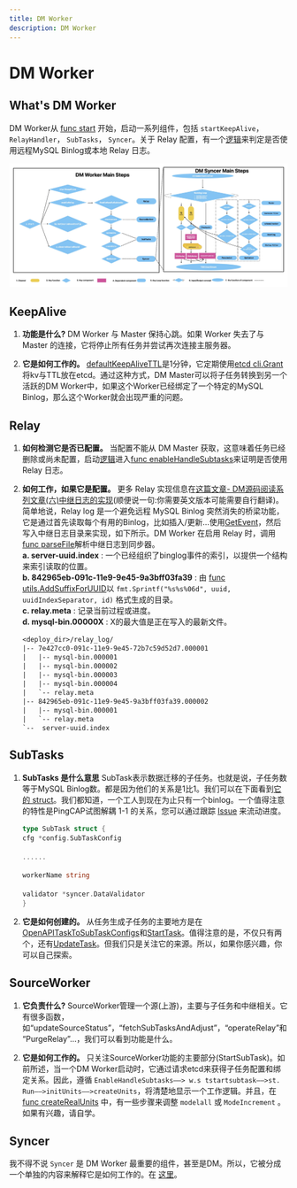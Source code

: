 ```yaml
---
title: DM Worker
description: DM Worker
---
```


# DM Worker

## What's DM Worker

DM Worker从 [func start](https://github.com/pingcap/tiflow/blob/c65e2b72198de10319008b31dcf13d51509ccfde/dm/worker/server.go#L106-L108) 开始，启动一系列组件，包括 `startKeepAlive`， `RelayHandler`， `SubTasks`， `Syncer`。关于 Relay 配置，有一个[逻辑](https://github.com/pingcap/tiflow/blob/c65e2b72198de10319008b31dcf13d51509ccfde/dm/worker/server.go#L160-L164)来判定是否使用远程MySQL Binlog或本地 Relay 日志。

![DM_Worker_Components](../../../../../images/tidb/05TiDB-EcosystematicTools/5-4DM/03-DM_Worker_Components.jpeg)

## KeepAlive

1. **功能是什么?** DM Worker 与 Master 保持心跳。如果 Worker 失去了与 Master 的连接，它将停止所有任务并尝试再次连接主服务器。

2. **它是如何工作的。** [defaultKeepAliveTTL](https://github.com/pingcap/tiflow/blob/c65e2b72198de10319008b31dcf13d51509ccfde/dm/worker/join.go#L103)是1分钟，它定期使用[etcd cli.Grant](https://github.com/pingcap/tiflow/blob/c65e2b72198de10319008b31dcf13d51509ccfde/dm/pkg/ha/keepalive.go#L116)将kv与TTL放在etcd。通过这种方式，DM Master可以将子任务转换到另一个活跃的DM Worker中，如果这个Worker已经绑定了一个特定的MySQL Binlog，那么这个Worker就会出现严重的问题。

## Relay

1. **如何检测它是否已配置。** 当配置不能从 DM Master 获取，这意味着任务已经删除或尚未配置，启动[逻辑](https://github.com/pingcap/tiflow/blob/c65e2b72198de10319008b31dcf13d51509ccfde/dm/worker/server.go#L183-L185)进入[func enableHandleSubtasks](https://github.com/pingcap/tiflow/blob/c65e2b72198de10319008b31dcf13d51509ccfde/dm/worker/server.go#L686-L688)来证明是否使用 Relay 日志。

2. **如何工作，如果它是配置。** 更多 Relay 实现信息在[这篇文章- DM源码阅读系列文章(六)中继日志的实现](https://cn.pingcap.com/blog/dm-source-code-reading-6)(顺便说一句:你需要英文版本可能需要自行翻译)。简单地说，Relay log 是一个避免远程 MySQL Binlog 突然消失的桥梁功能，它是通过首先读取每个有用的Binlog，比如插入/更新…使用[GetEvent](https://github.com/pingcap/dm/blob/f6f0566424/relay/reader/reader.go#L128)，然后写入中继日志目录来实现，如下所示。DM Worker 在启用 Relay 时，调用[func parseFile](https://github.com/pingcap/dm/blob/f6f0566424/pkg/streamer/reader.go#L244)解析中继日志到同步器。  
    **a. server-uuid.index** : 一个已经组织了binglog事件的索引，以提供一个结构来索引读取的位置。  
    **b. 842965eb-091c-11e9-9e45-9a3bff03fa39** : 由 [func utils.AddSuffixForUUID](https://github.com/pingcap/tiflow/blob/c65e2b72198de10319008b31dcf13d51509ccfde/dm/relay/meta.go#L279)以 `fmt.Sprintf("%s%s%06d", uuid, uuidIndexSeparator, id)` 格式生成的目录。  
    **c. relay.meta** : 记录当前过程或进度。  
    **d. mysql-bin.00000X** : X的最大值是正在写入的最新文件。  

    ```shell
    <deploy_dir>/relay_log/
    |-- 7e427cc0-091c-11e9-9e45-72b7c59d52d7.000001
    |   |-- mysql-bin.000001
    |   |-- mysql-bin.000002
    |   |-- mysql-bin.000003
    |   |-- mysql-bin.000004
    |   `-- relay.meta
    |-- 842965eb-091c-11e9-9e45-9a3bff03fa39.000002
    |   |-- mysql-bin.000001
    |   `-- relay.meta
    `--  server-uuid.index
    ```

## SubTasks

1. **SubTasks 是什么意思** SubTask表示数据迁移的子任务。也就是说，子任务数等于MySQL Binlog数。都是因为他们的关系是1比1。我们可以在下面看到[它的 struct](https://github.com/pingcap/tiflow/blob/c65e2b72198de10319008b31dcf13d51509ccfde/dm/worker/subtask.go#L77)。我们都知道，一个工人到现在为止只有一个binlog。一个值得注意的特性是PingCAP试图解耦 1-1 的关系，您可以通过跟踪 [Issue](https://github.com/pingcap/tiflow/issues/4687) 来流动进度。

    ```go
    type SubTask struct {
    cfg *config.SubTaskConfig

    ......

    workerName string

    validator *syncer.DataValidator
    }
    ```

2. **它是如何创建的。** 从任务生成子任务的主要地方是在[OpenAPITaskToSubTaskConfigs](https://github.com/pingcap/tiflow/blob/c65e2b72198de10319008b31dcf13d51509ccfde/dm/master/openapi_controller.go#L386)和[StartTask](https://github.com/pingcap/tiflow/blob/c65e2b72198de10319008b31dcf13d51509ccfde/dm/master/server.go#L510)。值得注意的是，不仅只有两个，还有[UpdateTask](https://github.com/pingcap/tiflow/blob/c65e2b72198de10319008b31dcf13d51509ccfde/dm/master/server.go#L725)。但我们只是关注它的来源。所以，如果你感兴趣，你可以自己探索。

## SourceWorker

1. **它负责什么?** SourceWorker管理一个源(上游)，主要与子任务和中继相关。它有很多函数，如“updateSourceStatus”，“fetchSubTasksAndAdjust”，“operateRelay”和“PurgeRelay”…，我们可以看到功能是什么。

2. **它是如何工作的。** 只关注SourceWorker功能的主要部分(StartSubTask)。如前所述，当一个DM Worker启动时，它通过请求etcd来获得子任务配置和绑定关系。因此，遵循 `EnableHandleSubtasks——> w.s tstartsubtask——>st. Run——>initUnits——>createUnits`，将清楚地显示一个工作逻辑。并且，在 [func createRealUnits](https://github.com/pingcap/tiflow/blob/c65e2b72198de10319008b31dcf13d51509ccfde/dm/worker/subtask.go#L52) 中，有一些步骤来调整 `modelall` 或 `ModeIncrement` 。如果有兴趣，请自学。

## Syncer

我不得不说 `Syncer` 是 DM Worker 最重要的组件，甚至是DM。所以，它被分成一个单独的内容来解释它是如何工作的。在 [这里](./05TiDB-DM%20syncer.md)。
